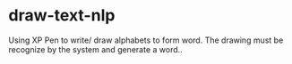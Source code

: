 # draw-text-nlp
Using XP Pen to write/ draw alphabets to form word. The drawing must be recognize by the system and generate a word..
